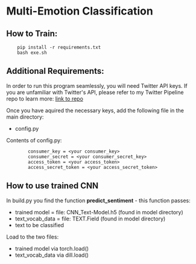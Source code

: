 # Multi-Emotion Classification
## How to Train:
        pip install -r requirements.txt
        bash exe.sh
## Additional Requirements:
In order to run this program seamlessly, you will need Twitter API keys. If you are unfamiliar with Twitter's API, please refer to my Twitter Pipeline repo to learn more: [link to repo](https://github.com/FinchMF/Twitter_Data_Pipeline)

Once you have aquired the necessary keys, add the following file in the main directory:
* config.py 

Contents of config.py:

            consumer_key = <your consumer_key>
            consumer_secret = <your consumer_secret_key>
            access_token = <your access_token>
            access_secret_token = <your access_secret_token>

## How to use trained CNN
In build.py you find the function **predict_sentiment** - this function passes:
* trained model = file: CNN_Text-Model.h5 (found in model directory)
* text_vocab_data = file: TEXT.Field (found in model directory)
* text to be classified

Load to the two files:
* trained model via torch.load()
* text_vocab_data via dill.load()